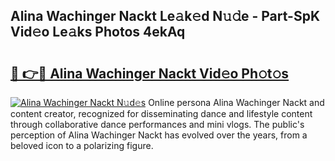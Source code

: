 ## Alina Wachinger Nackt Le𝚊k𝚎d N𝚞𝚍e - Part-SpK Vid𝚎o Le𝚊ks Photos 4ekAq

# <h2><a href="http://fb0k61.evod.top/?m=Alina+Wachinger+Nackt">🔗 👉🔴 Alina Wachinger Nackt Vid𝚎o Ph𝚘t𝚘s</a></h2>

[![Alina Wachinger Nackt N𝚞d𝚎s](https://i.imgur.com/8V9OHl7.gif)](http://fb0k61.evod.top/?m=Alina+Wachinger+Nackt)
Online persona Alina Wachinger Nackt and content creator, recognized for disseminating dance and lifestyle content through collaborative dance performances and mini vlogs. The public's perception of Alina Wachinger Nackt has evolved over the years, from a beloved icon to a polarizing figure. 
